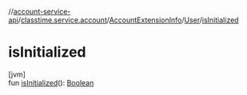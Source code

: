 //[account-service-api](../../../../index.md)/[classtime.service.account](../../index.md)/[AccountExtensionInfo](../index.md)/[User](index.md)/[isInitialized](is-initialized.md)

# isInitialized

[jvm]\
fun [isInitialized](is-initialized.md)(): [Boolean](https://kotlinlang.org/api/latest/jvm/stdlib/kotlin/-boolean/index.html)
